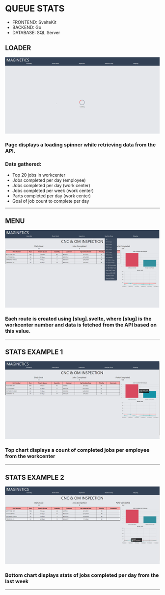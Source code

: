 # QUEUE STATS

- FRONTEND: SvelteKit
- BACKEND: Go
- DATABASE: SQL Server


## LOADER
![Loading spinner screenshot](./static/screenshots/home-screen.png)
### Page displays a loading spinner while retrieving data from the API.
### Data gathered:
- Top 20 jobs in workcenter
- Jobs completed per day (employee)
- Jobs completed per day (work center)
- Jobs completed per week (work center)
- Parts completed per day (work center)
- Goal of job count to complete per day

---

## MENU
![Menu screenshot](./static/screenshots/menu.png)
### Each route is created using [slug].svelte, where [slug] is the workcenter number and data is fetched from the API based on this value.
--- 

## STATS EXAMPLE 1
![Stats example 1 screenshot](./static/screenshots/dept-stats1.png)
### Top chart displays a count of completed jobs per employee from the workcenter
---

## STATS EXAMPLE 2
![Stats example 2 screenshot](./static/screenshots/dept-stats2.png)
### Bottom chart displays stats of jobs completed per day from the last week
---